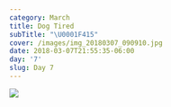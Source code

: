 ```yaml
---
category: March
title: Dog Tired
subTitle: "\U0001F415"
cover: /images/img_20180307_090910.jpg
date: 2018-03-07T21:55:35-06:00
day: '7'
slug: Day 7
---
```

![](/images/img_20180307_090910.jpg)
